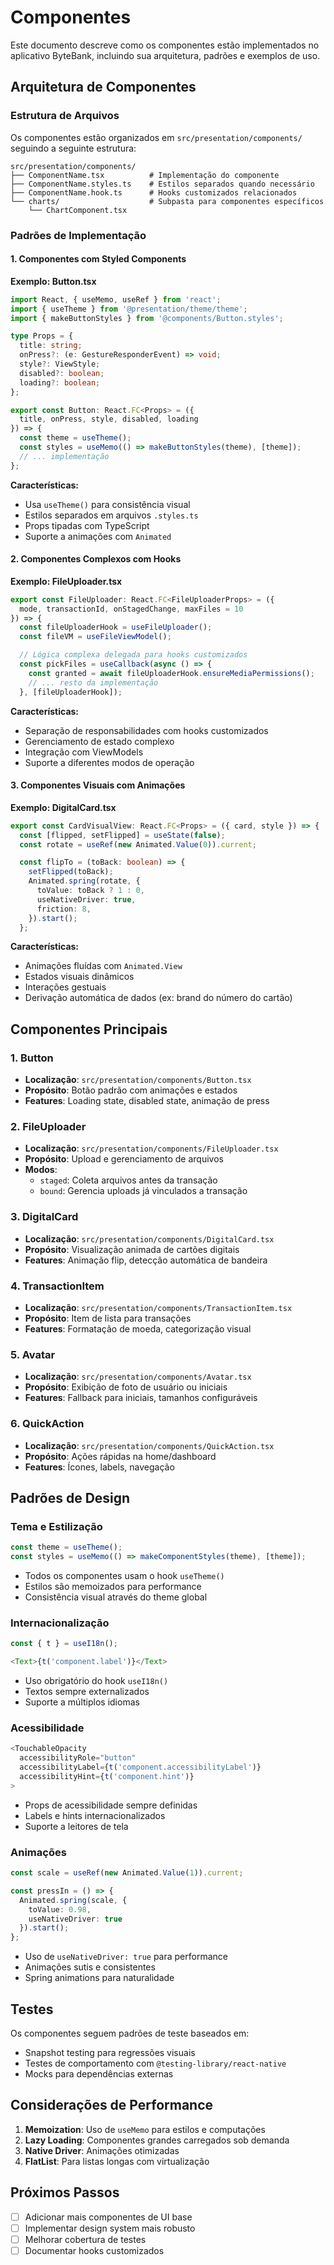# Componentes

Este documento descreve como os componentes estão implementados no aplicativo ByteBank, incluindo sua arquitetura, padrões e exemplos de uso.

## Arquitetura de Componentes

### Estrutura de Arquivos

Os componentes estão organizados em `src/presentation/components/` seguindo a seguinte estrutura:

```
src/presentation/components/
├── ComponentName.tsx          # Implementação do componente
├── ComponentName.styles.ts    # Estilos separados quando necessário
├── ComponentName.hook.ts      # Hooks customizados relacionados
└── charts/                    # Subpasta para componentes específicos
    └── ChartComponent.tsx
```

### Padrões de Implementação

#### 1. Componentes com Styled Components

**Exemplo: Button.tsx**

```typescript
import React, { useMemo, useRef } from 'react';
import { useTheme } from '@presentation/theme/theme';
import { makeButtonStyles } from '@components/Button.styles';

type Props = {
  title: string;
  onPress?: (e: GestureResponderEvent) => void;
  style?: ViewStyle;
  disabled?: boolean;
  loading?: boolean;
};

export const Button: React.FC<Props> = ({
  title, onPress, style, disabled, loading
}) => {
  const theme = useTheme();
  const styles = useMemo(() => makeButtonStyles(theme), [theme]);
  // ... implementação
};
```

**Características:**
- Usa `useTheme()` para consistência visual
- Estilos separados em arquivos `.styles.ts`
- Props tipadas com TypeScript
- Suporte a animações com `Animated`

#### 2. Componentes Complexos com Hooks

**Exemplo: FileUploader.tsx**

```typescript
export const FileUploader: React.FC<FileUploaderProps> = ({
  mode, transactionId, onStagedChange, maxFiles = 10
}) => {
  const fileUploaderHook = useFileUploader();
  const fileVM = useFileViewModel();

  // Lógica complexa delegada para hooks customizados
  const pickFiles = useCallback(async () => {
    const granted = await fileUploaderHook.ensureMediaPermissions();
    // ... resto da implementação
  }, [fileUploaderHook]);
```

**Características:**
- Separação de responsabilidades com hooks customizados
- Gerenciamento de estado complexo
- Integração com ViewModels
- Suporte a diferentes modos de operação

#### 3. Componentes Visuais com Animações

**Exemplo: DigitalCard.tsx**

```typescript
export const CardVisualView: React.FC<Props> = ({ card, style }) => {
  const [flipped, setFlipped] = useState(false);
  const rotate = useRef(new Animated.Value(0)).current;

  const flipTo = (toBack: boolean) => {
    setFlipped(toBack);
    Animated.spring(rotate, {
      toValue: toBack ? 1 : 0,
      useNativeDriver: true,
      friction: 8,
    }).start();
  };
```

**Características:**
- Animações fluídas com `Animated.View`
- Estados visuais dinâmicos
- Interações gestuais
- Derivação automática de dados (ex: brand do número do cartão)

## Componentes Principais

### 1. Button
- **Localização**: `src/presentation/components/Button.tsx`
- **Propósito**: Botão padrão com animações e estados
- **Features**: Loading state, disabled state, animação de press

### 2. FileUploader
- **Localização**: `src/presentation/components/FileUploader.tsx`
- **Propósito**: Upload e gerenciamento de arquivos
- **Modos**:
  - `staged`: Coleta arquivos antes da transação
  - `bound`: Gerencia uploads já vinculados a transação

### 3. DigitalCard
- **Localização**: `src/presentation/components/DigitalCard.tsx`
- **Propósito**: Visualização animada de cartões digitais
- **Features**: Animação flip, detecção automática de bandeira

### 4. TransactionItem
- **Localização**: `src/presentation/components/TransactionItem.tsx`
- **Propósito**: Item de lista para transações
- **Features**: Formatação de moeda, categorização visual

### 5. Avatar
- **Localização**: `src/presentation/components/Avatar.tsx`
- **Propósito**: Exibição de foto de usuário ou iniciais
- **Features**: Fallback para iniciais, tamanhos configuráveis

### 6. QuickAction
- **Localização**: `src/presentation/components/QuickAction.tsx`
- **Propósito**: Ações rápidas na home/dashboard
- **Features**: Ícones, labels, navegação

## Padrões de Design

### Tema e Estilização

```typescript
const theme = useTheme();
const styles = useMemo(() => makeComponentStyles(theme), [theme]);
```

- Todos os componentes usam o hook `useTheme()`
- Estilos são memoizados para performance
- Consistência visual através do theme global

### Internacionalização

```typescript
const { t } = useI18n();

<Text>{t('component.label')}</Text>
```

- Uso obrigatório do hook `useI18n()`
- Textos sempre externalizados
- Suporte a múltiplos idiomas

### Acessibilidade

```typescript
<TouchableOpacity
  accessibilityRole="button"
  accessibilityLabel={t('component.accessibilityLabel')}
  accessibilityHint={t('component.hint')}
>
```

- Props de acessibilidade sempre definidas
- Labels e hints internacionalizados
- Suporte a leitores de tela

### Animações

```typescript
const scale = useRef(new Animated.Value(1)).current;

const pressIn = () => {
  Animated.spring(scale, {
    toValue: 0.98,
    useNativeDriver: true
  }).start();
};
```

- Uso de `useNativeDriver: true` para performance
- Animações sutis e consistentes
- Spring animations para naturalidade

## Testes

Os componentes seguem padrões de teste baseados em:
- Snapshot testing para regressões visuais
- Testes de comportamento com `@testing-library/react-native`
- Mocks para dependências externas

## Considerações de Performance

1. **Memoization**: Uso de `useMemo` para estilos e computações
2. **Lazy Loading**: Componentes grandes carregados sob demanda
3. **Native Driver**: Animações otimizadas
4. **FlatList**: Para listas longas com virtualização

## Próximos Passos

- [ ] Adicionar mais componentes de UI base
- [ ] Implementar design system mais robusto
- [ ] Melhorar cobertura de testes
- [ ] Documentar hooks customizados